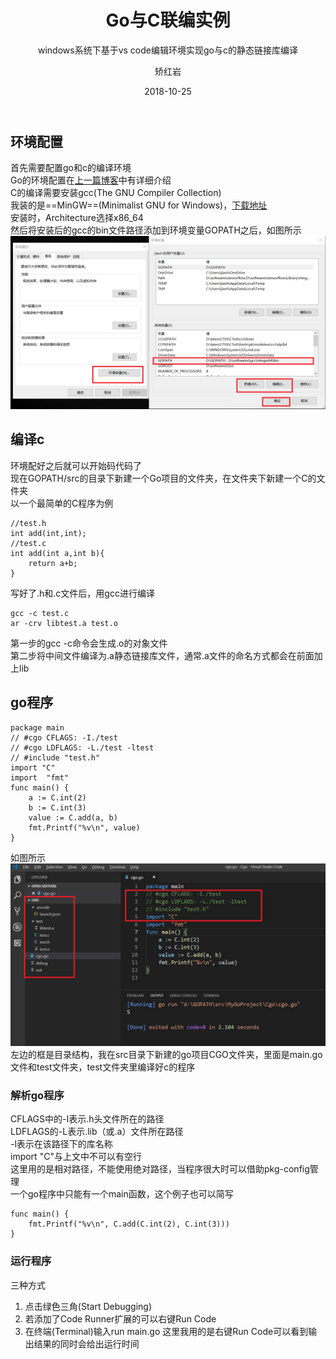 ﻿---
layout:     post
title:      Go与C联编实例
subtitle:   windows系统下基于vs code编辑环境实现go与c的静态链接库编译
date:       2018-10-25
author:     矫红岩
header-img: img/go-bg.png
catalog: true
tags:
    - Go
    - VS
    - C
---

## 环境配置
首先需要配置go和c的编译环境<br />
Go的环境配置在[上一篇博客](https://hongyanjiao.github.io/2018/10/24/vscode%E9%85%8D%E7%BD%AEgo%E7%BC%96%E8%AF%91%E7%8E%AF%E5%A2%83/)中有详细介绍<br />
C的编译需要安装gcc(The GNU Compiler Collection)<br />
我装的是==MinGW==(Minimalist GNU for Windows)，[下载地址](https://sourceforge.net/projects/mingw-w64/)<br />
安装时，Architecture选择x86_64<br />
然后将安装后的gcc的bin文件路径添加到环境变量GOPATH之后，如图所示<br />
![image](https://github.com/HongyanJiao/HongyanJiao.github.io/blob/master/img/go-env.png?raw=true)
## 编译c
环境配好之后就可以开始码代码了<br />
现在GOPATH/src的目录下新建一个Go项目的文件夹，在文件夹下新建一个C的文件夹<br />
以一个最简单的C程序为例

```
//test.h
int add(int,int);
//test.c
int add(int a,int b){
	return a+b;
}
```
写好了.h和.c文件后，用gcc进行编译

```
gcc -c test.c
ar -crv libtest.a test.o
```
第一步的gcc -c命令会生成.o的对象文件<br />
第二步将中间文件编译为.a静态链接库文件，通常.a文件的命名方式都会在前面加上lib<br />
## go程序

```
package main
// #cgo CFLAGS: -I./test
// #cgo LDFLAGS: -L./test -ltest
// #include "test.h"
import "C"
import 	"fmt"
func main() {
	a := C.int(2)
	b := C.int(3)
	value := C.add(a, b)
	fmt.Printf("%v\n", value)
}
```
如图所示
![image](https://github.com/HongyanJiao/HongyanJiao.github.io/blob/master/img/go-c.png?raw=true)<br />
左边的框是目录结构，我在src目录下新建的go项目CGO文件夹，里面是main.go文件和test文件夹，test文件夹里编译好c的程序<br />
### 解析go程序
CFLAGS中的-I表示.h头文件所在的路径<br />
LDFLAGS的-L表示.lib（或.a）文件所在路径<br />
-l表示在该路径下的库名称<br />
import "C"与上文中不可以有空行<br />
这里用的是相对路径，不能使用绝对路径，当程序很大时可以借助pkg-config管理<br />
一个go程序中只能有一个main函数，这个例子也可以简写

```
func main() {
	fmt.Printf("%v\n", C.add(C.int(2), C.int(3)))
}

```
### 运行程序
三种方式
1. 点击绿色三角(Start Debugging)
2. 若添加了Code Runner扩展的可以右键Run Code
3. 在终端(Terminal)输入run main.go
这里我用的是右键Run Code可以看到输出结果的同时会给出运行时间

